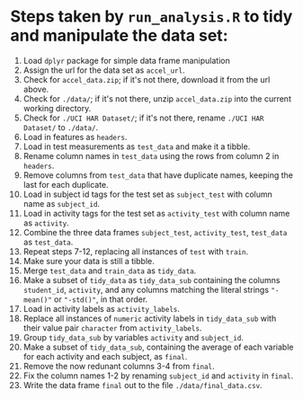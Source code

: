 # Steps taken by `run_analysis.R` to tidy and manipulate the data set:

1. Load `dplyr` package for simple data frame manipulation
2. Assign the url for the data set as `accel_url`.
3. Check for `accel_data.zip`; if it's not there, download it from the url above.
4. Check for `./data/`; if it's not there, unzip `accel_data.zip` into the current working directory.
5. Check for `./UCI HAR Dataset/`; if it's not there, rename `./UCI HAR Dataset/` to `./data/`.
6. Load in features as `headers`.
7. Load in test measurements as `test_data` and make it a tibble.
8. Rename column names in `test_data` using the rows from column 2 in `headers`.
9. Remove columns from `test_data` that have duplicate names, keeping the last for each duplicate.
10. Load in subject id tags for the test set as `subject_test` with column name as `subject_id`.
11. Load in activity tags for the test set as `activity_test` with column name as `activity`.
12. Combine the three data frames `subject_test`, `activity_test`, `test_data` as `test_data`.
13. Repeat steps 7-12, replacing all instances of `test` with `train`.
14. Make sure your data is still a tibble.
15. Merge `test_data` and `train_data` as `tidy_data`.
16. Make a subset of `tidy_data` as `tidy_data_sub` containing the columns `student_id`, `activity`, and any columns matching the literal strings `"-mean()"` or `"-std()"`, in that order.
17. Load in activity labels as `activity_labels`.
18. Replace all instances of `numeric` activity labels in `tidy_data_sub` with their value pair `character` from `activity_labels`.
19. Group `tidy_data_sub` by variables `activity` and `subject_id`.
20. Make a subset of `tidy_data_sub`, containing the average of each variable for each activity and each subject, as `final`.
21. Remove the now redunant columns 3-4 from `final`.
22. Fix the column names 1-2 by renaming `subject_id` and `activity` in `final`.
23. Write the data frame `final` out to the file `./data/final_data.csv`.

